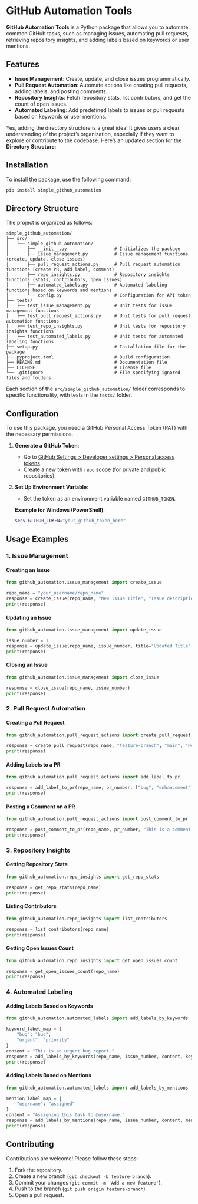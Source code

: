 # GitHub Automation Tools

**GitHub Automation Tools** is a Python package that allows you to automate common GitHub tasks, such as managing issues, automating pull requests, retrieving repository insights, and adding labels based on keywords or user mentions.

## Features

- **Issue Management**: Create, update, and close issues programmatically.
- **Pull Request Automation**: Automate actions like creating pull requests, adding labels, and posting comments.
- **Repository Insights**: Fetch repository stats, list contributors, and get the count of open issues.
- **Automated Labeling**: Add predefined labels to issues or pull requests based on keywords or user mentions.

Yes, adding the directory structure is a great idea! It gives users a clear understanding of the project’s organization, especially if they want to explore or contribute to the codebase. Here’s an updated section for the **Directory Structure**:

## Installation

To install the package, use the following command:

```bash
pip install simple_github_automation
```

## Directory Structure

The project is organized as follows:

```plaintext
simple_github_automation/
├── src/
│   └── simple_github_automation/
│       ├── __init__.py                  # Initializes the package
│       ├── issue_management.py          # Issue management functions (create, update, close issues)
│       ├── pull_request_actions.py      # Pull request automation functions (create PR, add label, comment)
│       ├── repo_insights.py             # Repository insights functions (stats, contributors, open issues)
│       ├── automated_labels.py          # Automated labeling functions based on keywords and mentions
│       └── config.py                    # Configuration for API token
├── tests/
│   ├── test_issue_management.py         # Unit tests for issue management functions
│   ├── test_pull_request_actions.py     # Unit tests for pull request automation functions
│   ├── test_repo_insights.py            # Unit tests for repository insights functions
│   └── test_automated_labels.py         # Unit tests for automated labeling functions
├── setup.py                             # Installation file for the package
├── pyproject.toml                       # Build configuration
├── README.md                            # Documentation file
├── LICENSE                              # License file
└── .gitignore                           # File specifying ignored files and folders
```

Each section of the `src/simple_github_automation/` folder corresponds to specific functionality, with tests in the `tests/` folder.

## Configuration

To use this package, you need a GitHub Personal Access Token (PAT) with the necessary permissions.

1. **Generate a GitHub Token**:
   - Go to [GitHub Settings > Developer settings > Personal access tokens](https://github.com/settings/tokens).
   - Create a new token with `repo` scope (for private and public repositories).
   
2. **Set Up Environment Variable**:
   - Set the token as an environment variable named `GITHUB_TOKEN`.
   
   **Example for Windows (PowerShell)**:
   ```powershell
   $env:GITHUB_TOKEN="your_github_token_here"
   ```

## Usage Examples

### 1. Issue Management

#### Creating an Issue
```python
from github_automation.issue_management import create_issue

repo_name = "your_username/repo_name"
response = create_issue(repo_name, "New Issue Title", "Issue description here")
print(response)
```

#### Updating an Issue
```python
from github_automation.issue_management import update_issue

issue_number = 1
response = update_issue(repo_name, issue_number, title="Updated Title", body="Updated description")
print(response)
```

#### Closing an Issue
```python
from github_automation.issue_management import close_issue

response = close_issue(repo_name, issue_number)
print(response)
```

### 2. Pull Request Automation

#### Creating a Pull Request
```python
from github_automation.pull_request_actions import create_pull_request

response = create_pull_request(repo_name, "feature-branch", "main", "New PR Title", "Description of PR")
print(response)
```

#### Adding Labels to a PR
```python
from github_automation.pull_request_actions import add_label_to_pr

response = add_label_to_pr(repo_name, pr_number, ["bug", "enhancement"])
print(response)
```

#### Posting a Comment on a PR
```python
from github_automation.pull_request_actions import post_comment_to_pr

response = post_comment_to_pr(repo_name, pr_number, "This is a comment on the PR.")
print(response)
```

### 3. Repository Insights

#### Getting Repository Stats
```python
from github_automation.repo_insights import get_repo_stats

response = get_repo_stats(repo_name)
print(response)
```

#### Listing Contributors
```python
from github_automation.repo_insights import list_contributors

response = list_contributors(repo_name)
print(response)
```

#### Getting Open Issues Count
```python
from github_automation.repo_insights import get_open_issues_count

response = get_open_issues_count(repo_name)
print(response)
```

### 4. Automated Labeling

#### Adding Labels Based on Keywords
```python
from github_automation.automated_labels import add_labels_by_keywords

keyword_label_map = {
    "bug": "bug",
    "urgent": "priority"
}
content = "This is an urgent bug report."
response = add_labels_by_keywords(repo_name, issue_number, content, keyword_label_map)
print(response)
```

#### Adding Labels Based on Mentions
```python
from github_automation.automated_labels import add_labels_by_mentions

mention_label_map = {
    "username": "assigned"
}
content = "Assigning this task to @username."
response = add_labels_by_mentions(repo_name, issue_number, content, mention_label_map)
print(response)
```

## Contributing

Contributions are welcome! Please follow these steps:

1. Fork the repository.
2. Create a new branch (`git checkout -b feature-branch`).
3. Commit your changes (`git commit -m 'Add a new feature'`).
4. Push to the branch (`git push origin feature-branch`).
5. Open a pull request.